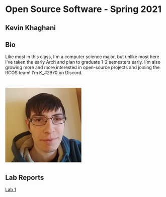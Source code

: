 # Open Source Software - Spring 2021
## Kevin Khaghani

## Bio
Like most in this class, I'm a computer science major, but unlike most here I've taken the early Arch and plan to graduate 1-2 semesters early.
I'm also growing more and more interested in open-source projects and joining the RCOS team!
I'm K_#2970 on Discord.
# ![It's me!](images/kkhag_small.png)

## Lab Reports
[Lab 1](labs/lab-01/report.md)
